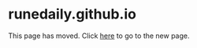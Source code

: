 # runedaily.github.io

This page has moved. Click [here](https://dailyscape.github.io) to go to the new page.